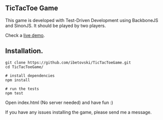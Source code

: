 ## TicTacToe Game
This game is developed with Test-Driven Development using BackboneJS and SinonJS.
It should be played by two players.

Check a [live demo](http://ibetovski.github.io/ "Live demo of TicTacToeGame").

## Installation.
```
git clone https://github.com/ibetovski/TicTacToeGame.git
cd TicTacToeGame/

# install dependencies
npm install

# run the tests
npm test
```

Open index.html (No server needed) and have fun :)

If you have any issues installing the game, please send me a message.